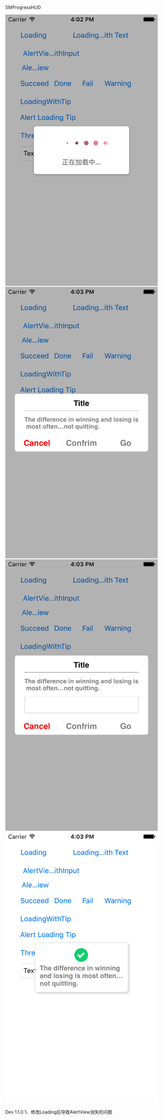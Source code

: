 SMProgressHUD

![](http://github.com/vaithwee/SMProgressHUD/raw/master/Image/loading.png)
![](http://github.com/vaithwee/SMProgressHUD/raw/master/Image/alertview.png)
![](http://github.com/vaithwee/SMProgressHUD/raw/master/Image/alertviewinput.png)
![](http://github.com/vaithwee/SMProgressHUD/raw/master/Image/tip.png)

Dev 1.1.0
1、修改Loading后导致AlertView消失的问题
